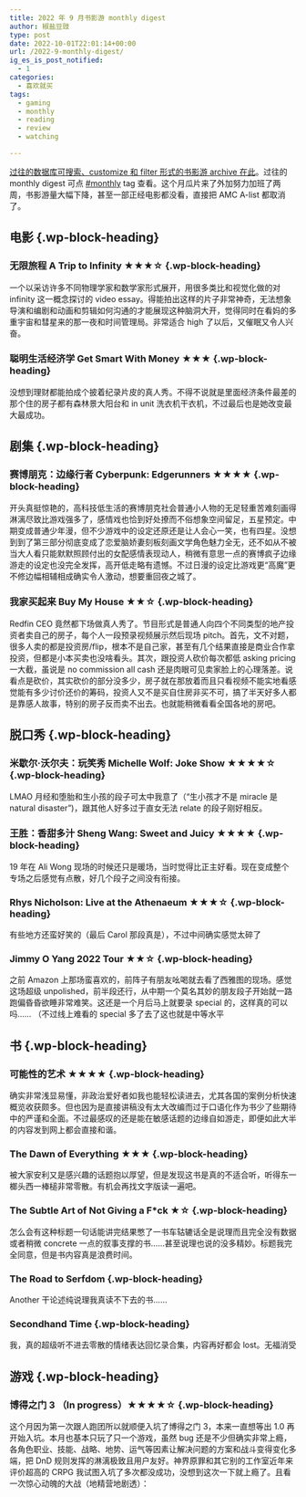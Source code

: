 ```yaml
---
title: 2022 年 9 月书影游 monthly digest
author: 椒盐豆豉
type: post
date: 2022-10-01T22:01:14+00:00
url: /2022-9-monthly-digest/
ig_es_is_post_notified:
  - 1
categories:
  - 喜欢就买
tags:
  - gaming
  - monthly
  - reading
  - review
  - watching

---
```

[过往的数据库可搜索、customize 和 filter 形式的书影游 archive 在此](https://www.notion.so/2485c762efe040b988531aaa3e45ad25)。过往的 monthly digest 可点 [#monthly](../tags/monthly/) tag 查看。这个月瓜片来了外加努力加班了两周，书影游量大幅下降，甚至一部正经电影都没看，直接把 AMC A-list 都取消了。

<!--more-->

## <span class="ez-toc-section" id="%E7%94%B5%E5%BD%B1"></span>电影<span class="ez-toc-section-end"></span> {.wp-block-heading}

### <span class="ez-toc-section" id="%E6%97%A0%E9%99%90%E6%97%85%E7%A8%8B_A_Trip_to_Infinity_%E2%98%85%E2%98%85%E2%98%85%E2%98%86"></span>无限旅程 A Trip to Infinity ★★★☆<span class="ez-toc-section-end"></span> {.wp-block-heading}

一个以采访许多不同物理学家和数学家形式展开，用很多类比和视觉化做的对 infinity 这一概念探讨的 video essay。得能拍出这样的片子非常神奇，无法想象导演和编剧和动画和剪辑如何沟通的才能展现这种脑洞大开，觉得同时在看妈的多重宇宙和彗星来的那一夜和时间管理局。非常适合 high 了以后，又催眠又令人兴奋。

### <span class="ez-toc-section" id="%E8%81%AA%E6%98%8E%E7%94%9F%E6%B4%BB%E7%BB%8F%E6%B5%8E%E5%AD%A6_Get_Smart_With_Money_%E2%98%85%E2%98%85%E2%98%85"></span>聪明生活经济学 Get Smart With Money ★★★<span class="ez-toc-section-end"></span> {.wp-block-heading}

没想到理财都能拍成个披着纪录片皮的真人秀。不得不说就是里面经济条件最差的那个住的房子都有森林景大阳台和 in unit 洗衣机干衣机，不过最后也是她改变最大最成功。

## <span class="ez-toc-section" id="%E5%89%A7%E9%9B%86"></span>剧集<span class="ez-toc-section-end"></span> {.wp-block-heading}

### <span class="ez-toc-section" id="%E8%B5%9B%E5%8D%9A%E6%9C%8B%E5%85%8B%EF%BC%9A%E8%BE%B9%E7%BC%98%E8%A1%8C%E8%80%85_Cyberpunk_Edgerunners_%E2%98%85%E2%98%85%E2%98%85%E2%98%85"></span>赛博朋克：边缘行者 Cyberpunk: Edgerunners ★★★★<span class="ez-toc-section-end"></span> {.wp-block-heading}

开头真挺惊艳的，高科技低生活的赛博朋克社会普通小人物的无足轻重苦难刻画得淋漓尽致比游戏强多了，感情戏也恰到好处撩而不俗想象空间留足，五星预定。中期变成普通少年漫，但不少游戏中的设定还原还是让人会心一笑，也有四星。没想到到了第三部分彻底变成了恋爱脑娇妻刻板刻画文学角色魅力全无，还不如从不被当大人看只能默默照顾付出的女配感情表现动人，稍微有意思一点的赛博疯子边缘游走的设定也没完全发挥，高开低走略有遗憾。不过日漫的设定比游戏更“高魔”更不修边幅相辅相成确实令人激动，想要重回夜之城了。

### <span class="ez-toc-section" id="%E6%88%91%E5%AE%B6%E4%B9%B0%E8%B5%B7%E6%9D%A5_Buy_My_House_%E2%98%85%E2%98%85%E2%98%86"></span>我家买起来 Buy My House ★★☆<span class="ez-toc-section-end"></span> {.wp-block-heading}

Redfin CEO 竟然都下场做真人秀了。节目形式是普通人向四个不同类型的地产投资者卖自己的房子，每个人一段预录视频展示然后现场 pitch。首先，文不对题，很多人卖的都是投资房/flip，根本不是自己家，甚至有几个结果直接是商业合作拿投资，但都是小本买卖也没啥看头。其次，跟投资人砍价每次都低 asking pricing 一大截，虽说是 no commission all cash 还是肉眼可见卖家脸上的心理落差。说看点是砍价，其实砍价的部分没多少，房子就在那放着而且只看视频不能实地看感觉能有多少讨价还价的筹码，投资人又不是买自住房非买不可，搞了半天好多人都是靠感人故事，特别的房子反而卖不出去。也就能稍微看看全国各地的房吧。

## <span class="ez-toc-section" id="%E8%84%B1%E5%8F%A3%E7%A7%80"></span>脱口秀<span class="ez-toc-section-end"></span> {.wp-block-heading}

### <span class="ez-toc-section" id="%E7%B1%B3%E6%AD%87%E5%B0%94%C2%B7%E6%B2%83%E5%B0%94%E5%A4%AB%EF%BC%9A%E7%8E%A9%E7%AC%91%E7%A7%80_Michelle_Wolf_Joke_Show_%E2%98%85%E2%98%85%E2%98%85%E2%98%85%E2%98%86"></span>米歇尔·沃尔夫：玩笑秀 Michelle Wolf: Joke Show ★★★★☆<span class="ez-toc-section-end"></span> {.wp-block-heading}

LMAO 月经和堕胎和生小孩的段子可太中我意了（“生小孩才不是 miracle 是 natural disaster&#8221;)，跟其他人好多过于直女无法 relate 的段子刚好相反。

### <span class="ez-toc-section" id="%E7%8E%8B%E8%83%9C%EF%BC%9A%E9%A6%99%E7%94%9C%E5%A4%9A%E6%B1%81_Sheng_Wang_Sweet_and_Juicy_%E2%98%85%E2%98%85%E2%98%85%E2%98%85"></span>王胜：香甜多汁 Sheng Wang: Sweet and Juicy ★★★★<span class="ez-toc-section-end"></span> {.wp-block-heading}

19 年在 Ali Wong 现场的时候还只是暖场，当时觉得比正主好看。现在变成整个专场之后感觉有点散，好几个段子之间没有衔接。

### <span class="ez-toc-section" id="Rhys_Nicholson_Live_at_the_Athenaeum_%E2%98%85%E2%98%85%E2%98%85%E2%98%86"></span>Rhys Nicholson: Live at the Athenaeum ★★★☆<span class="ez-toc-section-end"></span> {.wp-block-heading}

有些地方还蛮好笑的（最后 Carol 那段真是），不过中间确实感觉太碎了

### <span class="ez-toc-section" id="Jimmy_O_Yang_2022_Tour_%E2%98%85%E2%98%85%E2%98%86"></span>Jimmy O Yang 2022 Tour ★★☆<span class="ez-toc-section-end"></span> {.wp-block-heading}

之前 Amazon 上那场蛮喜欢的，前阵子有朋友吆喝就去看了西雅图的现场。感觉这场超级 unpolished，前半段还行，从中期一个莫名其妙的朋友段子开始就一路跑偏昏昏欲睡非常难笑。这还是一个月后马上就要录 special 的，这样真的可以吗…… （不过线上难看的 special 多了去了这也就是中等水平

## <span class="ez-toc-section" id="%E4%B9%A6"></span>书<span class="ez-toc-section-end"></span> {.wp-block-heading}

### <span class="ez-toc-section" id="%E5%8F%AF%E8%83%BD%E6%80%A7%E7%9A%84%E8%89%BA%E6%9C%AF_%E2%98%85%E2%98%85%E2%98%85%E2%98%85"></span>可能性的艺术 ★★★★<span class="ez-toc-section-end"></span> {.wp-block-heading}

确实非常浅显易懂，非政治爱好者如我也能轻松读进去，尤其各国的案例分析快速概览收获颇多。但也因为是直接讲稿没有太大改编而过于口语化作为书少了些期待中的严谨和全面。不过最感叹的还是能在敏感话题的边缘自如游走，即便如此大半的内容发到网上都会直接和谐。

### <span class="ez-toc-section" id="The_Dawn_of_Everything_%E2%98%85%E2%98%85%E2%98%85"></span>The Dawn of Everything ★★★<span class="ez-toc-section-end"></span> {.wp-block-heading}

被大家安利又是感兴趣的话题抱以厚望，但是发现这书是真的不适合听，听得东一榔头西一棒槌非常零散。有机会再找文字版读一遍吧。

### <span class="ez-toc-section" id="The_Subtle_Art_of_Not_Giving_a_Fck_%E2%98%85%E2%98%86"></span>The Subtle Art of Not Giving a F*ck ★☆<span class="ez-toc-section-end"></span> {.wp-block-heading}

怎么会有这种标题一句话能讲完结果憋了一书车轱辘话全是说理而且完全没有数据或者稍微 concrete 一点的叙事支撑的书……甚至说理也说的没多精妙。标题我完全同意，但是书内容真是浪费时间。

### <span class="ez-toc-section" id="The_Road_to_Serfdom"></span>The Road to Serfdom <span class="ez-toc-section-end"></span> {.wp-block-heading}

Another 干论述纯说理我真读不下去的书……

### <span class="ez-toc-section" id="Secondhand_Time"></span>Secondhand Time<span class="ez-toc-section-end"></span> {.wp-block-heading}

我，真的超级听不进去零散的情绪表达回忆录合集，内容再好都会 lost。无福消受

## <span class="ez-toc-section" id="%E6%B8%B8%E6%88%8F"></span>游戏<span class="ez-toc-section-end"></span> {.wp-block-heading}

### <span class="ez-toc-section" id="%E5%8D%9A%E5%BE%97%E4%B9%8B%E9%97%A8_3_%EF%BC%88In_progress%EF%BC%89%E2%98%85%E2%98%85%E2%98%85%E2%98%85%E2%98%86"></span>博得之门 3 （In progress）★★★★☆<span class="ez-toc-section-end"></span> {.wp-block-heading}

这个月因为第一次跟人跑团所以就顺便入坑了博得之门 3，本来一直想等出 1.0 再开始入坑。本月也基本只玩了只一个游戏，虽然 bug 还是不少但确实非常上瘾，各角色职业、技能、战略、地势、运气等因素让解决问题的方案和战斗变得变化多端，把 DnD 规则发挥的淋漓极致且用户友好。神界原罪和其它别的工作室近年来评价超高的 CRPG 我试图入坑了多次都没成功，没想到这次一下就上瘾了。且看一次惊心动魄的大战（地精营地剧透）：

